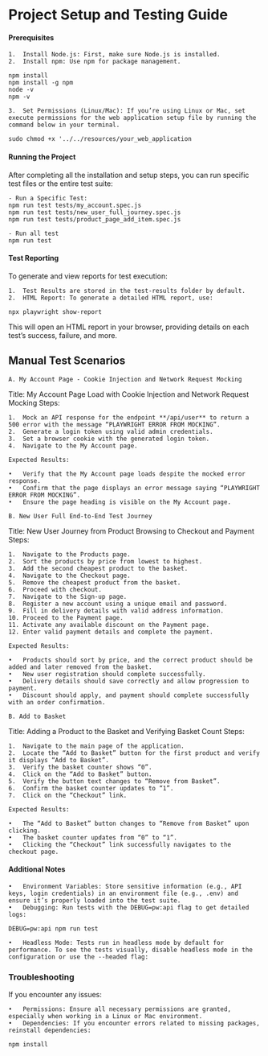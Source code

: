 # Project Setup and Testing Guide

#### Prerequisites

	1.	Install Node.js: First, make sure Node.js is installed.
	2.	Install npm: Use npm for package management.

```
npm install
npm install -g npm
node -v
npm -v
```
	3.	Set Permissions (Linux/Mac): If you’re using Linux or Mac, set execute permissions for the web application setup file by running the command below in your terminal.

```
sudo chmod +x '../../resources/your_web_application
```

#### Running the Project

After completing all the installation and setup steps, you can run specific test files or the entire test suite:

```
- Run a Specific Test:
npm run test tests/my_account.spec.js   
npm run test tests/new_user_full_journey.spec.js
npm run test tests/product_page_add_item.spec.js

- Run all test
npm run test
```

#### Test Reporting

To generate and view reports for test execution:

	1.	Test Results are stored in the test-results folder by default.
	2.	HTML Report: To generate a detailed HTML report, use:

```
npx playwright show-report
```
This will open an HTML report in your browser, providing details on each test’s success, failure, and more.

## Manual Test Scenarios

    A. My Account Page - Cookie Injection and Network Request Mocking
Title: My Account Page Load with Cookie Injection and Network Request Mocking
Steps:

	1.	Mock an API response for the endpoint **/api/user** to return a 500 error with the message “PLAYWRIGHT ERROR FROM MOCKING”.
	2.	Generate a login token using valid admin credentials.
	3.	Set a browser cookie with the generated login token.
	4.	Navigate to the My Account page.

    Expected Results:

	•	Verify that the My Account page loads despite the mocked error response.
	•	Confirm that the page displays an error message saying “PLAYWRIGHT ERROR FROM MOCKING”.
	•	Ensure the page heading is visible on the My Account page.

    B. New User Full End-to-End Test Journey
Title: New User Journey from Product Browsing to Checkout and Payment
Steps:

    1.	Navigate to the Products page.
	2.	Sort the products by price from lowest to highest.
	3.	Add the second cheapest product to the basket.
	4.	Navigate to the Checkout page.
	5.	Remove the cheapest product from the basket.
	6.	Proceed with checkout.
	7.	Navigate to the Sign-up page.
	8.	Register a new account using a unique email and password.
	9.	Fill in delivery details with valid address information.
	10.	Proceed to the Payment page.
	11.	Activate any available discount on the Payment page.
	12.	Enter valid payment details and complete the payment.

    Expected Results:

	•	Products should sort by price, and the correct product should be added and later removed from the basket.
	•	New user registration should complete successfully.
	•	Delivery details should save correctly and allow progression to payment.
	•	Discount should apply, and payment should complete successfully with an order confirmation.

    B. Add to Basket
Title: Adding a Product to the Basket and Verifying Basket Count
Steps:

    1.	Navigate to the main page of the application.
	2.	Locate the “Add to Basket” button for the first product and verify it displays “Add to Basket”.
	3.	Verify the basket counter shows “0”.
	4.	Click on the “Add to Basket” button.
	5.	Verify the button text changes to “Remove from Basket”.
	6.	Confirm the basket counter updates to “1”.
	7.	Click on the “Checkout” link.

    Expected Results:

	•	The “Add to Basket” button changes to “Remove from Basket” upon clicking.
	•	The basket counter updates from “0” to “1”.
	•	Clicking the “Checkout” link successfully navigates to the checkout page.


#### Additional Notes

	•	Environment Variables: Store sensitive information (e.g., API keys, login credentials) in an environment file (e.g., .env) and ensure it’s properly loaded into the test suite.
	•	Debugging: Run tests with the DEBUG=pw:api flag to get detailed logs:


```
DEBUG=pw:api npm run test
```
	•	Headless Mode: Tests run in headless mode by default for performance. To see the tests visually, disable headless mode in the configuration or use the --headed flag:

### Troubleshooting

If you encounter any issues:

	•	Permissions: Ensure all necessary permissions are granted, especially when working in a Linux or Mac environment.
	•	Dependencies: If you encounter errors related to missing packages, reinstall dependencies:

```
npm install
```